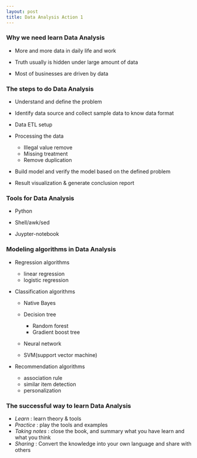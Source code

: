 ```yaml
---
layout: post
title: Data Analysis Action 1
---
```


### Why we need learn Data Analysis 

- More and more data in daily life and work

- Truth usually is hidden under large amount of data

- Most of businesses are driven by data 

### The steps to do Data Analysis 

- Understand and define the problem

- Identify data source and collect sample data to know data format

- Data ETL setup

- Processing the data 

    - Illegal value remove
    - Missing treatment 
    - Remove duplication

- Build model and verify the model based on the defined problem 

- Result visualization & generate conclusion report


### Tools for Data Analysis 

- Python

- Shell/awk/sed

- Juypter-notebook

### Modeling algorithms in Data Analysis  

- Regression algorithms

    - linear regression 
    - logistic regression

- Classification algorithms

    - Native Bayes 
    - Decision tree 

        - Random forest
        - Gradient boost tree
        
    - Neural network
    - SVM(support vector machine)

- Recommendation algorithms

    - association rule
    - similar item detection 
    - personalization 
    
### The successful way to learn Data Analysis

- *Learn* : learn theory & tools
- *Practice* : play the tools and examples  
- *Taking notes* : close the book, and summary what you have learn and what you think
- *Sharing* : Convert the knowledge into your own language and share with others
    
